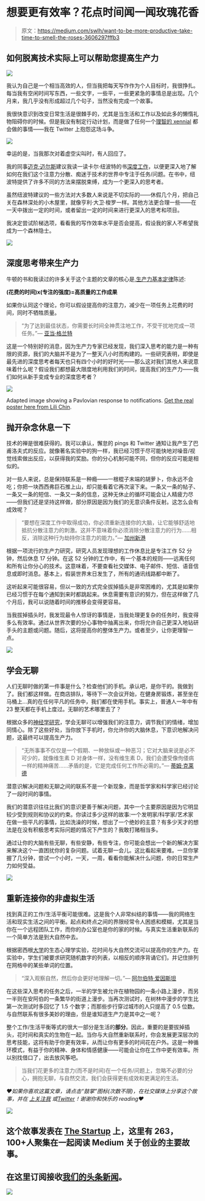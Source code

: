 # 想要更有效率？花点时间闻一闻玫瑰花香

> 原文：<https://medium.com/swlh/want-to-be-more-productive-take-time-to-smell-the-roses-3606297fffb3>

## 如何脱离技术实际上可以帮助您提高生产力

![](img/58945f12a5b3d5b210feac5576e5b6c1.png)

我认为自己是一个相当高效的人，但当我把每天写作作为个人目标时，我很挣扎。每当我有空闲时间写东西，一些文字，一些平，一些更紧急的事情总是出现。几个月来，我几乎没有形成超过几个句子，当然没有完成一个故事。

我很快意识到改变日常生活是很棘手的，尤其是当生活和工作以及如此多的懒惰礼物阻碍你的时候。但是我没有制定行动计划，而是做了任何一个[理智的 xennial](https://hackernoon.com/confessions-of-a-middle-aged-techie-21e704cda942) 都会做的事情——我在 Twitter 上抱怨这场斗争。

![](img/7f8ebef78f5e88363517480271d3a801.png)

幸运的是，当我那次对着虚空尖叫时，有人回应了。

我的同事[迈克·迈尔斯](https://twitter.com/mikemiles86)建议我读一读卡尔·纽波特的书[深度工作](https://www.goodreads.com/book/show/25744928-deep-work)，以便更深入地了解如何在我们这个注意力分散、痴迷于技术的世界中专注于任务/问题。在书中，纽波特提供了许多不同的方法来摆脱束缚，成为一个更深入的思考者。

虽然纽波特建议的一些方法对大多数人来说是不切实际的——休假几个月，把自己关在森林深处的小木屋里，就像亨利·大卫·梭罗一样。其他方法更合理一些——在一天中拨出一定的时间，或者留出一定的时间来进行更深入的思考和项目。

我决定尝试阶梯选项，看看我的写作效率水平是否会提高，假设我的家人不希望我成为一个森林隐士。

![](img/54da9405d903118a9ba841b9646e1425.png)

## 深度思考带来生产力

牛顿的书和我读过的许多关于这个主题的文章的核心是,[生产力基本定律](http://knowledge.wharton.upenn.edu/article/deep-work-the-secret-to-achieving-peak-productivity/)陈述:

**(花费的时间)x(专注的强度)=高质量的工作成果**

如果你认同这个理论，你可以假设提高你的注意力，减少在一项任务上花费的时间，同时不牺牲质量。

> “为了达到最佳状态，你需要长时间全神贯注地工作，不受干扰地完成一项任务。”— [亚当·格兰特](http://knowledge.wharton.upenn.edu/faculty/grantad/)

这是一个特别好的消息，因为生产力专家已经发现，我们深入思考的能力是一种有限的资源，我们的大脑并不是为了一整天八小时而构建的。一些研究表明，即使是最先进的深度思考者每天也只有四个小时的好时光——那么这对我们其他人来说意味着什么呢？假设我们都想最大限度地利用我们的时间，提高我们的生产力——我们如何从新手变成专业的深度思考者？

![](img/947242e9945ea36cb85769119e498151.png)

Adapted image showing a Pavlovian response to notifications. [Get the real poster here from Lili Chin](https://www.doggiedrawings.net/freeposters).

## 抛开杂念休息一下

技术的禅是很难获得的。我可以承认，懈怠的 pings 和 Twitter 通知让我产生了巴甫洛夫式的反应。就像著名实验中的狗一样，我已经习惯于尽可能快地对噪音/视觉线索做出反应，以获得我的奖励。你的分心机制可能不同，但你的反应可能是相似的。

对一些人来说，总是保持联系是一种瘾——一根棍子末端的胡萝卜，你永远不会吃；你把一块西西弗巨石推上山，却只能看着它再次滚下来。一条又一条的帖子、一条又一条的短信、一条又一条的信息，这种无休止的循环可能会让人精疲力尽——但我们还是坚持这样做，部分原因是因为我们的无意识条件反射。这怎么会有成效呢？

> “要想在深度工作中取得成功，你必须重新连接你的大脑，让它能够舒适地抵抗分散注意力的刺激。这并不意味着你必须消除分散注意力的行为……相反，消除这种行为劫持你注意力的能力。”— [加州新港](http://calnewport.com/)

根据一项流行的生产力研究，研究人员发现理想的工作休息比是专注工作 52 分钟，然后休息 17 分钟。在这 52 分钟的工作中，有一个基本的规则——远离任何和所有让你分心的技术。这意味着，不要查看社交媒体、电子邮件、短信、语音信息或即时消息。基本上，假装世界末日发生了，所有的通讯线路都中断了。

这听起来可能很容易，但以一致的方式完全拔掉插头是非常困难的，尤其是如果你已经习惯于在每个通知到来时都跳起来。休息需要有意识的努力，但在这样做了几个月后，我可以说随着时间的推移会变得更容易。

当我拔掉插头时，我发现最令人惊讶的事情是，当我处理更复杂的任务时，我变得多么有效率。通过从世界次要的分心事物中抽离出来，你将允许自己更深入地钻研手头的主题或问题。随后，这将提高你的整体生产力。或者至少，让你更理智一点。

![](img/7d26177c6f15aedd1340ea1ca8b03aad.png)

## 学会无聊

人们无聊时做的第一件事是什么？检查他们的手机。承认吧，是你干的。我做到了。我们都这样做。在商店排队，等待下一次会议开始，在健身房锻炼，甚至坐在马桶上…真的在任何平凡的任务中，我们都在使用手机。事实上，普通人一年中有 23 整天都在手机上度过。无聊的艺术哪里去了？

根据众多的[神经学研究](https://centerhealthyminds.org/about/overview)，学会无聊可以增强我们的注意力，调节我们的情绪，增加同情心。除了这些好处，当你放下手机时，你允许你的大脑休息，下意识地解决问题，这最终可以提高生产力。

> “无所事事不仅仅是一个假期、一种放纵或一种恶习；它对大脑来说是必不可少的，就像维生素 D 对身体一样，没有维生素 D，我们会遭受像佝偻病一样的精神痛苦……矛盾的是，它是完成任何工作所必需的。”— [蒂姆·克莱德](http://timkreider.com/)

潜意识解决问题和无聊之间的联系不是一个新现象，而是哲学家和科学家已经讨论了一段时间的事情。

我们的潜意识往往比我们的意识更善于解决问题，其中一个主要原因是因为它明显较少受到规则和协议的约束。你读过多少这样的故事:一个发明家/科学家/艺术家在做一些平凡的事情，比如洗澡的时候，想出了一个绝妙的主意？有多少天才的想法是在没有积极思考实际问题的情况下产生的？我敢打赌相当多。

通过让你的大脑有些无聊，有些安静，有些专注，你可能会想出一个新的解决方案来解决这个一直困扰你的复杂问题。试着无聊一会儿。这比看起来要难。一旦你掌握了几分钟，尝试一个小时，一天，一周，看看你能解决什么问题，你的日常生产力如何受益。

![](img/209f0b9cf0b49d7bf8cd15715e3f86bc.png)

## 重新连接你的非虚拟生活

找到真正的工作/生活平衡可能很难。这是我个人非常纠结的事情——我的网络生活和现实生活之间的平衡。起点和终点之间的界限经常令人困惑和模糊，尤其是当你在一个远程团队工作，而你的办公室也是你的家的时候。与真实生活重新联系的一个简单方法是到大自然中去。

根据密西根[大学](http://journals.sagepub.com/doi/abs/10.1111/j.1467-9280.2008.02225.x)的生态心理学实验，花时间与大自然交流可以提高你的生产力。在实验中，学生们被要求研究随机数字的列表，以相反的顺序背诵它们，并记住排列在网格中的某些单词的位置。

> “深入观察自然，然后你会更好地理解一切。”— [阿尔伯特·爱因斯坦](https://en.wikipedia.org/wiki/Albert_Einstein)

在这些深入思考的任务之后，一半的学生被允许在植物园的一条小路上漫步，而另一半则在安阿伯的一条繁华的街道上漫步。当再次测试时，在树林中漫步的学生比第一次测试时多回忆了 1.5 个数字；而那些步行穿过城市的人只提高了 0.5 位数。与自然联系有很多美妙的理由，但是谁知道生产力是其中之一呢？

整个工作/生活平衡等式的很大一部分是生活的**部分**。因此，重要的是要拔掉插头，花时间和真实的生物在一起。当你与大自然重新联系时，你会发展更深层次的思考技能，这将有助于你更有效率，从而让你有更多的时间花在户外。这是一种循环模式，有益于你的精神、身体和情感健康——可能会让你在工作中更有效率。所以别找借口了，出去放风筝吧。

> 当我们花更多的注意力(而不是时间)在一个任务/问题上，忽略不必要的分心，拥抱无聊，与自然交流，我们会获得更有成效和更满足的生活。

*❤如果你喜欢这篇文章，请点击“鼓掌”图标(次数不限)，在社交媒体上分享这个故事，并在* [*上关注我*](/@cariefisher/) *或*[*Twitter*](https://twitter.com/cariefisher)*！谢谢你和快乐的 reading❤*

![](img/731acf26f5d44fdc58d99a6388fe935d.png)

## 这个故事发表在 [The Startup](https://medium.com/swlh) 上，这里有 263，100+人聚集在一起阅读 Medium 关于创业的主要故事。

## 在这里订阅接收[我们的头条新闻](http://growthsupply.com/the-startup-newsletter/)。

![](img/731acf26f5d44fdc58d99a6388fe935d.png)